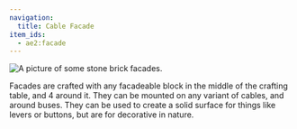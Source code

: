 ```yaml
---
navigation:
  title: Cable Facade
item_ids:
  - ae2:facade
---
```


![A picture of some stone brick facades.](../../../public/assets/large/facade.png)

Facades are crafted with any facadeable block in the middle of the crafting table, and
4 <ItemLink id="cable_anchor" /> around it. They can be mounted on any variant of cables, and
around buses. They can be used to create a solid surface for things like levers or buttons,
but are for decorative in nature.

